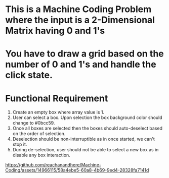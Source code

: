 # This is a Machine Coding Problem where the input is a 2-Dimensional Matrix having 0 and 1's
# You have to draw a grid based on the number of 0 and 1's and handle the click state.




# Functional Requirement
1. Create an empty box where array value is 1.
2. User can select a box. Upon selection the box background color should change to #0bcc59.
3. Once all boxes are selected then the boxes should auto-deselect based on the order of selection.
4. Deselection should be non-interruptible as in once started, we can't stop it.
5. During de-selection, user should not be able to select a new box as in disable any box interaction.









https://github.com/reachanandhere/Machine-Coding/assets/14966115/58a4ebe5-60a8-4b69-9ed4-28328fa7141d

